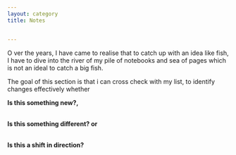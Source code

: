```yaml
---
layout: category
title: Notes


---
```

<p class="message">
  <span class="padded-dropcap">O</span> ver the years, I have came to realise that to catch up with an idea like fish, I have to dive into the river of my pile of notebooks and sea of pages which is not an ideal to catch a big fish.
</p>
  
<p class="message">The goal of this section is that i can cross check with my list, to identify changes effectively whether</p> 
<p><strong>Is this something new?,</p> 
<p><br><strong>Is this something different?</strong> or </p> 
<p><br><strong>Is this a shift in direction?</strong></p> 



